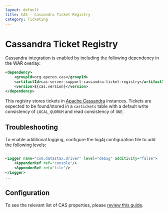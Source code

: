 ```yaml
---
layout: default
title: CAS - Cassandra Ticket Registry
category: Ticketing
---
```


# Cassandra Ticket Registry

Cassandra integration is enabled by including the following dependency in the WAR overlay:

```xml
<dependency>
    <groupId>org.apereo.cas</groupId>
    <artifactId>cas-server-support-cassandra-ticket-registry</artifactId>
    <version>${cas.version}</version>
</dependency>
```

This registry stores tickets in [Apache Cassandra](http://cassandra.apache.org/) instances. Tickets are expected to be found/stored in a `castickets` table
with a default write consistency of `LOCAL_QUORUM` and read consistency of `ONE`.

## Troubleshooting

To enable additional logging, configure the log4j configuration file to add the following levels:

```xml
...
<Logger name="com.datastax.driver" level="debug" additivity="false">
    <AppenderRef ref="console"/>
    <AppenderRef ref="file"/>
</Logger>
...
```

## Configuration

To see the relevant list of CAS properties, please [review this guide](../configuration/Configuration-Properties.html#cassandra-ticket-registry).
